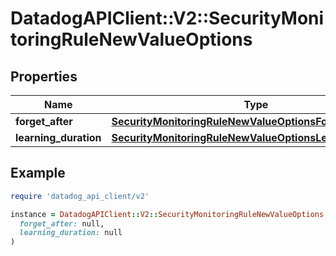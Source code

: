 # DatadogAPIClient::V2::SecurityMonitoringRuleNewValueOptions

## Properties

| Name                  | Type                                                                                                                  | Description | Notes      |
| --------------------- | --------------------------------------------------------------------------------------------------------------------- | ----------- | ---------- |
| **forget_after**      | [**SecurityMonitoringRuleNewValueOptionsForgetAfter**](SecurityMonitoringRuleNewValueOptionsForgetAfter.md)           |             | [optional] |
| **learning_duration** | [**SecurityMonitoringRuleNewValueOptionsLearningDuration**](SecurityMonitoringRuleNewValueOptionsLearningDuration.md) |             | [optional] |

## Example

```ruby
require 'datadog_api_client/v2'

instance = DatadogAPIClient::V2::SecurityMonitoringRuleNewValueOptions.new(
  forget_after: null,
  learning_duration: null
)
```
